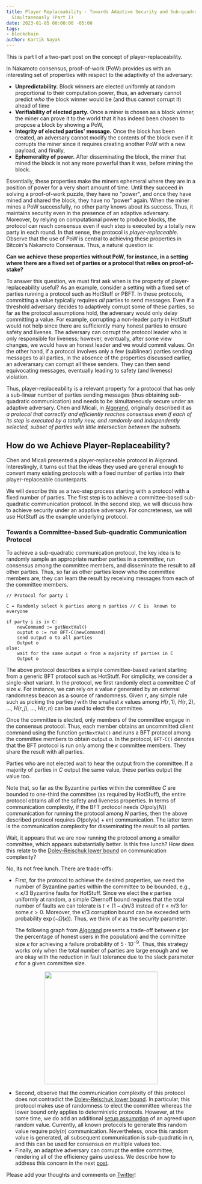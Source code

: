 ```yaml
---
title: Player Replaceability - Towards Adaptive Security and Sub-quadratic Communication
  Simultaneously (Part I)
date: 2023-01-05 00:00:00 -05:00
tags:
- blockchain
author: Kartik Nayak
---
```


This is part I of a two-part post on the concept of player-replaceability.

In Nakamoto consensus, proof-of-work (PoW) provides us with an interesting set of properties with respect to the adaptivity of the adversary:
- **Unpredictability.** Block winners are elected uniformly at random proportional to their computation power, thus, an adversary cannot predict *who* the block winner would be (and thus cannot corrupt it) ahead of time 
- **Verifiability of elected party.** Once a miner is chosen as a block winner, the miner can prove it to the world that it has indeed been chosen to propose a block by showing a PoW,
- **Integrity of elected parties' message.** Once the block has been created, an adversary cannot modify the contents of the block even if it corrupts the miner since it requires creating another PoW with a new payload, and finally,
- **Ephemerality of power.** After disseminating the block, the miner that mined the block is not any more powerful than it was, before mining the block.

Essentially, these properties make the miners ephemeral where they are in a position of power for a very short amount of time. Until they succeed in solving a proof-of-work puzzle, they have no "power", and once they have mined and shared the block, they have no "power" again. When the miner mines a PoW successfully, no other party knows about its success. Thus, it maintains security even in the presence of an adaptive adversary. Moreover, by relying on computational power to produce blocks, the protocol can reach consensus even if each step is executed by a totally new party in each round. In that sense, the protocol is *player-replaceable*. Observe that the use of PoW is central to achieving these properties in Bitcoin's Nakamoto Consensus. Thus, a natural question is: 

**Can we achieve these properties without PoW, for instance, in a setting where there are a fixed set of parties or a protocol that relies on proof-of-stake?**

To answer this question, we must first ask when is the property of player-replaceability useful? As an example, consider a setting with a fixed set of parties running a protocol such as HotStuff or PBFT. In these protocols, committing a value typically requires *all* parties to send messages. Even if a threshold adversary decides to adaptively corrupt some of these parties, so far as the protocol assumptions hold, the adversary would only delay committing a value. For example, corrupting a non-leader party in HotStuff would not help since there are sufficiently many honest parties to ensure safety and livenes. The adversary can corrupt the protocol leader who is only responsible for liveness; however, eventually, after some view changes, we would have an honest leader and we would commit values. On the other hand, if a protocol involves only a few (sublinear) parties sending messages to all parties, in the absence of the properties discussed earlier, an adverarsary can corrupt all these senders. They can then send equivocating messages, eventually leading to safety (and liveness) violation.

Thus, player-replaceability is a relevant property for a protocol that has only a sub-linear number of parties sending messages (thus obtaining sub-quadratic communication) and needs to be simultaneously secure under an adaptive adversary. Chen and Micali, in [Algorand](https://arxiv.org/pdf/1607.01341.pdf), originally described it as *a protocol that correctly and efficiently reaches consensus even if each of its step is executed by a totally new, and randomly and independently selected, subset of parties with little intersection between the subset*s.

## How do we Achieve Player-Replaceability?

Chen and Micali presented a player-replaceable protocol in Algorand. Interestingly, it turns out that the ideas they used are general enough to convert many existing protocols with a fixed number of parties into their player-replaceable counterparts.

We will describe this as a two-step process starting with a protocol with a fixed number of parties. The first step is to achieve a committee-based sub-quadratic communication protocol. In the second step, we will discuss how to achieve security under an adaptive adversary. For concreteness, we will use HotStuff as the example underlying protocol.

### Towards a Committee-based Sub-quadratic Communication Protocol

To achieve a sub-quadratic communication protocol, the key idea is to randomly sample an appropriate number parties in a *committee*, run consensus among the committee members, and disseminate the result to all other parties. Thus, so far as other parties know who the committee members are, they can learn the result by receiving messages from each of the committee members. 

```
// Protocol for party i

C = Randomly select k parties among n parties // C is  known to everyone

if party i is in C:
    newCommand := getNextVal()
    ouptut o := run BFT-C(newCommand)
    send output o to all parties
    Output o
else:
    wait for the same output o from a majority of parties in C
    Output o
```

The above protocol describes a simple committee-based variant starting from a generic BFT protocol such as HotStuff. For simplicity, we consider a single-shot variant. In the protocol, we first randomly elect a committee $C$ of size $\kappa$. For instance, we can rely on a value $r$ generated by an external randomness beacon as a source of randomness. Given $r$, any simple rule such as picking the parties $j$ with the smallest $\kappa$ values among $H(r, 1)$, $H(r, 2)$, ..., $H(r, j)$, ..., $H(r, n)$ can be used to elect the committee.

Once the committee is elected, only members of the committee engage in the consensus protocol. Thus, each member obtains an uncommitted client command using the function ```getNextVal()``` and runs a BFT protocol among the committee members to obtain output $o$. In the protocol, `BFT-C()` denotes that the BFT protocol is run only among the $\kappa$ committee members. They share the result with all parties. 

Parties who are not elected wait to hear the output from the committee. If a majority of parties in $C$ output the same value, these parties output the value too. 

Note that, so far as the Byzantine parties within the committee $C$ are bounded to one-third the committee (as required by HotStuff), the entire protocol obtains all of the safety and liveness properties. In terms of communication complexity, if the BFT protocol needs $O(\text{poly}(N))$ communication for running the protocol among $N$ parties, then the above described protocol requires $O(\text{poly}(\kappa) + \kappa n)$ communication. The latter term is the communication complexity for disseminating the result to all parties.

Wait, it appears that we are now running the protocol among a smaller committee, which appears substantially better. Is this free lunch? How does this relate to the [Dolev-Reischuk lower bound](https://decentralizedthoughts.github.io/2019-08-16-byzantine-agreement-needs-quadratic-messages/) on communication complexity?

No, its not free lunch. There are trade-offs:
- First, for the protocol to achieve the desired properties, we need the number of Byzantine parties within the committee to be bounded, e.g., $< \kappa/3$ Byzantine faults for HotStuff. Since we elect the $\kappa$ parties uniformly at random, a simple Chernoff bound requires that the total number of faults we can tolerate is $t < (1-\epsilon)n/3$ instead of $t < n/3$ for some $\epsilon > 0$. Moreover, the $\kappa/3$ corruption bound can be exceeded with probability $\exp(-\Omega(\kappa))$. Thus, we think of $\kappa$ as the security parameter.

    The following graph from [Algorand](https://dspace.mit.edu/bitstream/handle/1721.1/137789/p51-gilad.pdf?sequence=2&isAllowed=y) presents a trade-off between $\epsilon$ (or the percentage of honest users in the population) and the committee size $\kappa$ for achieving a failure probability of $5\cdot 10^{-9}$. Thus, this strategy works only when the total number of parties are large enough and we are okay with the reduction in fault tolerance due to the slack parameter $\epsilon$ for a given committee size.

<figure>
<p align="center">
<img align="center" height=300 src="https://i.imgur.com/AsTE5sw.png">
    </p>
</figure>

- Second, observe that the communication complexity of this protocol does not contradict the [Dolev-Reischuk lower bound](https://decentralizedthoughts.github.io/2019-08-16-byzantine-agreement-needs-quadratic-messages/). In particular, this protocol makes use of randomness to elect the committee whereas the lower bound only applies to deterministic protocols. However, at the same time, we do add an additional [setup assumption](https://decentralizedthoughts.github.io/2019-07-19-setup-assumptions/) of an agreed upon random value. Currently, all known protocols to generate this random value require $\text{poly}(n)$ communication. Nevertheless, once this random value is generated, all subsequent communication is sub-quadratic in $n$, and this can be used for consensus on multiple values too.
- Finally, an adaptive adversary can corrupt the entire committee, rendering all of the efficiency gains useless. We describe how to address this concern in the next [post](https://decentralizedthoughts.github.io/2023-01-05-player-replaceability-II/).

Please add your thoughts and comments on [Twitter](https://twitter.com/kartik1507/status/1611756421561057281?s=20)!
